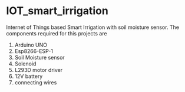 # IOT_smart_irrigation
Internet of Things based Smart Irrigation with soil moisture sensor. The components required for this projects are
1. Arduino UNO
2. Esp8266-ESP-1
3. Soil Moisture sensor
4. Solenoid
5. L293D motor driver
6. 12V battery
7. connecting wires
